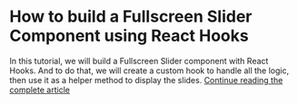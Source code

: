 # How to build a Fullscreen Slider Component using React Hooks

In this tutorial, we will build a Fullscreen Slider component with React Hooks. And to do that, we will create a custom hook to handle all the logic, then use it as a helper method to display the slides. 
[Continue reading the complete article](https://www.ibrahima-ndaw.com/blog/react-fullscreen-slider/)